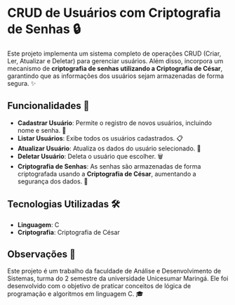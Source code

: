 # CRUD de Usuários com Criptografia de Senhas 🔒

Este projeto implementa um sistema completo de operações CRUD (Criar, Ler, Atualizar e Deletar) para gerenciar usuários. Além disso, incorpora um mecanismo de **criptografia de senhas utilizando a Criptografia de César**, garantindo que as informações dos usuários sejam armazenadas de forma segura. ✨

## Funcionalidades 🌟

- **Cadastrar Usuário**: Permite o registro de novos usuários, incluindo nome e senha. 📝
- **Listar Usuários**: Exibe todos os usuários cadastrados. 📋
- **Atualizar Usuário**: Atualiza os dados do usuário selecionado. 🔄
- **Deletar Usuário**: Deleta o usuário que escolher. 🗑️
- **Criptografia de Senhas**: As senhas são armazenadas de forma criptografada usando a **Criptografia de César**, aumentando a segurança dos dados. 🔐

## Tecnologias Utilizadas 🛠️

- **Linguagem**: C
- **Criptografia**: Criptografia de César

## Observações 📌
Este projeto é um trabalho da faculdade de Análise e Desenvolvimento de Sistemas, turma do 2 semestre da universidade Unicesumar Maringá. Ele foi desenvolvido com o objetivo de praticar conceitos de lógica de programação e algoritmos em linguagem C. 🎓
